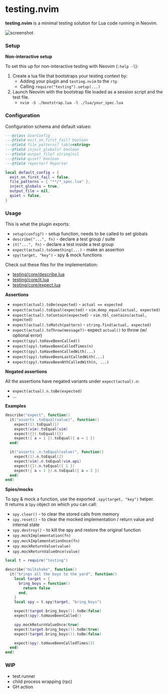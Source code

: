 # testing.nvim

**testing.nvim** is a minimal testing solution for Lua code running in Neovim.

![screenshot](https://github.com/3rd/testing.nvim/assets/59587503/3e4bc034-2376-40d5-bbe0-baa6686b71e7)

### Setup

**Non-interactive setup**

To set this up for non-interactive testing with Neovim (`:help -l`):

1. Create a lua file that bootstraps your testing context by:
   - Adding your plugin and `testing.nvim` to the `rtp`
   - Calling `require("testing").setup(...)`
2. Launch Neovim with the bootstrap file loaded as a session script and the test file.
   - `nvim -S ./bootstrap.lua -l ./lua/your_spec.lua`

### Configuration

Configuration schema and default values:

```lua
---@class UserConfig
---@field exit_on_first_fail? boolean
---@field file_patterns? table<string>
---@field inject_globals? boolean
---@field output_file? string|nil
---@field quiet? boolean
---@field reporter? Reporter

local default_config = {
  exit_on_first_fail = false,
  file_patterns = { "**/*_spec.lua" },
  inject_globals = true,
  output_file = nil,
  quiet = false,
}
```

### Usage

This is what the plugin exports:

- `setup(config?)` - setup function, needs to be called to set globals
- `describe("...", fn)` - declare a test group / suite
- `it("...", fn)` - declare a test inside a test group
- `expect(actual).toSomething(...)` - make an assertion
- `spy(target, "key")` - spy & mock functions

Check out these files for the implementation:

- [testing/core/describe.lua](lua/testing/core/describe.lua)
- [testing/core/it.lua](lua/testing/core/it.lua)
- [testing/core/expect.lua](lua/testing/core/expect.lua)

**Assertions**

- `expect(actual).toBe(expected)` - `actual == expected`
- `expect(actual).toEqual(expected)` - `vim.deep_equal(actual, expected)`
- `expect(actual).toContain(expected)` - `vim.tbl_contains(actual, expected)`
- `expect(actual).toMatch(pattern)` - `string.find(actual, expected)`
- `expect(actual).toThrow(message?)`- expect `actual()` to throw (w/ optional error)
- `expect(spy).toHaveBeenCalled()`
- `expect(spy).toHaveBeenCalledTimes(n)`
- `expect(spy).toHaveBeenCalledWith(...)`
- `expect(spy).toHaveBeenLastCalledWith(...)`
- `expect(spy).toHaveBeenNthCalledWith(n, ...)`

**Negated assertions**

All the assertions have negated variants under `expect(actual).n`:

- `expect(actual).n.toBe(expected)`
- ...

**Examples**

```lua
describe("expect", function()
  it("asserts .toEqual(value)", function()
    expect(1).toEqual(1)
    expect(vim).toEqual(vim)
    expect({}).toEqual({})
    expect({ a = 1 }).toEqual({ a = 1 })
  end)

  it("asserts .n.toEqual(value)", function()
    expect(1).n.toEqual(2)
    expect(vim).n.toEqual(vim.api)
    expect({}).n.toEqual({ 1 })
    expect({ a = 1 }).n.toEqual({ a = 2 })
  end)
end)
```

**Spies/mocks**

To spy & mock a function, use the exported `.spy(target, "key")` helper.
\
It returns a `Spy` object on which you can call:

- `spy.clear()` - to clear the stored calls from memory
- `spy.reset()` - to clear the mocked implementation / return value and internal state
- `spy.destroy()` - to kill the spy and restore the original function
- `spy.mockImplementation(fn)`
- `spy.mockImplementationOnce(fn)`
- `spy.mockReturnValue(value)`
- `spy.mockReturnValueOnce(value)`

```lua
local t = require("testing")

describe("milkshake", function()
  it("brings all the boys to the yard", function()
    local target = {
      bring_boys = function()
        return false
      end,
    }
    local spy = t.spy(target, "bring_boys")

    expect(target.bring_boys()).toBe(false)
    expect(spy).toHaveBeenCalled()

    spy.mockReturnValueOnce(true)
    expect(target.bring_boys()).toBe(true)
    expect(target.bring_boys()).toBe(false)

    expect(spy).toHaveBeenCalledTimes(3)
  end)
end)
```

### WIP

- test runner
- child process wrapping (rpc)
- GH action
